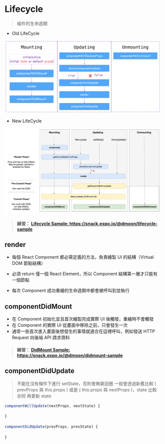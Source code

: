 # Lifecycle

> 組件的生命週期

- Old LifeCycle

![Old LifeCycle](assets/old-lifecycle.png)

- New LifeCycle

![New LifeCycle](assets/new-lifecycle.jpeg)

> #### 練習： [Lifecycle Sample: <https://snack.expo.io/@dmoon/lifecycle-sample>](https://snack.expo.io/@dmoon/lifecycle-sample)

## render

- 每個 React Component 都必需定義的方法，負責繪製 UI 的結構（Virtual DOM 節點結構）
- 必須 return 僅一個 React Element，所以 Component 結構第一層才只能有一個節點

- 每次 Component 成功重繪的生命週期中都會被呼叫到並執行

## componentDidMount

- 在 Component 初始化並且首次繪製完成實際 UI 後觸發，重繪時不會觸發
- 在 Component 的實際 UI 從畫面中移除之前，只會發生一次
- 通常一些首次進入畫面後想發生的事情就適合在這裡呼叫，例如發送 HTTP Request 向後端 API 請求資料

> #### 練習： [DidMount Sample: <https://snack.expo.io/@dmoon/didmount-sample>](https://snack.expo.io/@dmoon/didmount-sample)

## componentDidUpdate

> 不能在沒有條件下進行 setState，否則會無窮迴圈
> 一般會透過新舊比較 ( prevProps 與 this.props ) 或是 ( this.props 與 nextProps )，state 比較亦同
> 再更新 state

```jsx
componentWillUpdate(nextProps, nextState) {

}

componentDidUpdate(prevProps, prevState) {

}
```
